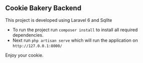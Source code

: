 ## Cookie Bakery Backend

This project is developed using Laravel 6 and SqlIte

* To run the project run `composer install` to install all required dependencies.
* Next run `php artisan serve` which will run the application on `http://127.0.0.1:8000/`

Enjoy your cookie. 

